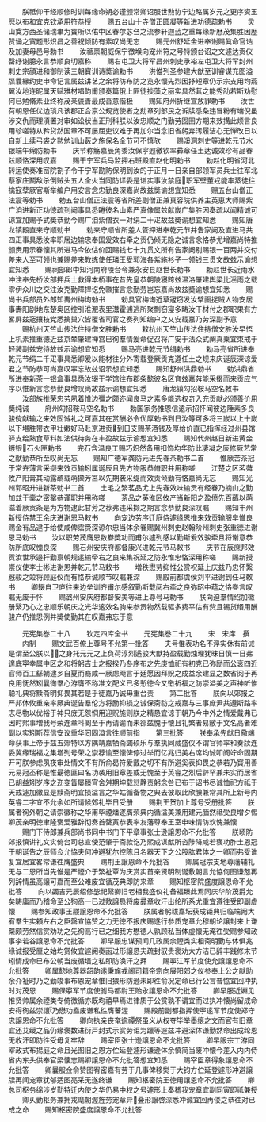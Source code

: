 <!-- { "loadSidebar": true } -->
　　朕祗仰干经顺修时训每缘命朔必谨颁常卿诏服世勲协宁边略属岁元之更序资玉厯以布和宜克钦承用符恭授
　　赐五台山十寺僧正圆凝等新进功德疏勅书
　　灵山奠方西圣储瑞聿为寳所以佑中区眷尔苾刍之流参轩迦蓝之重每缘新厯茂集胜因歴赞诵之寳题形炽昌之善祝倾防有素叹尚无忘
　　赐元州舒延金进奉谢赐眞命官诰及加妻母邑号勅书
　　汝祗禀朝威保宁徼堠向宠州符之号特颁台诏之文遽达贡仪罄纾谢臆永言恭顺良切嘉称
　　赐右屯卫大将军昌州刺史承裕左屯卫大将军封州刺史宗顔进和御制读三朝寳训诗奬谕勅书
　　洪惟列圣参建大猷至训睿谋充图溢牒曩縁约史申命记言属兹讲艺之余将防布防之览永懐先烈因抒短章仍示宗支用均燕翼汝地连昵属天赋雅材唱韵甫颁奏篇俄上匪徒掞藻之丽实具然萁之能秀劭若斯劝慰何已勉脩素业终称茂亲褒善最成吾意偕极
　　赐知府州折继宣放罪勅书
　　汝世荷朝恩任优边琐凡该郡正合禀公规览使者之劾章列部民之诉牍悉条违冒粉有端倪虽涉交仇而理湏置对审如讼状当正刑科朕以汝忠顺之门勤劳固圉方期来效搆此烦言良用轸嗟特从矜贷然国章不可屡屈吏议难于再加尔当念旧省躬弃汚履洁心无惮改日以自新上续弓裘之勲勉训山薮之施保名全节可不慎欤
　　赐溪洞刺史等进乾元节水银端午绵防勅书
　　庆节称觞嘉辰角黍汝保寜遐徼钦率彛章任土达诚效珍有品眷兹顺恪深用叹嘉
　　赐干宁军兵马监押右班殿直赵化明勅书
　　勅赵化明省河北转运使奏准宻院劄子令干宁军勘防保明到汝的于正月一日亲自部领军员兵士往军北蔡家庄鬭敌杀倒贼头五人全火当同防详委是诣实事汝禁庭职军壁董戎能率蒸徒往擒寇孽厥官斯举编户用安言念忠勤良深嘉尚故兹奬谕想宜知悉
　　赐五台山僧正法震等勅书
　　勅五台山僧正法震等省所差副僧正兼真容院供养主英恵大师赐紫广洎进新正功徳疏到阙事具悉睠彼名山素严真像属兹献嵗广集胜因奏疏以闻精诚可谅宜加赐予式奬恭勤今赐广洎紫僧衣一对绢二十疋故兹奬谕想宜知悉
　　赐知唐龙镇殿直来守顺勅书
　　勅来守顺省所差人管押进奉乾元节并告家阙及直进马共四疋事具悉汝率职居边输忠奉国爰效右牵之贡仍倾无隐之诚言念恪恭尤增嘉尚特推颁赉用示眷懐其所进马今依估价回赐钱七十九贯文所有告家阙别赐银一百两并交付差来人至可领也兼赐差来教练使任璘王受郭海各紫絁衫子一领钱三贯文故兹示谕想宜知悉
　　赐祠部郎中知河南府陵台令兼永安县赵世长勅书
　　勅赵世长近雨水冲注奉先桥汝部押兵士救得本桥事在昔先皇恭朝陵寝跨兹温洛肇建舆梁比滛雨之载零伊众川之交注汝克勤障捍讫免隳摧言念勤劳岂忘嘉尚故兹奬谕想宜知悉
　　赐尚书兵部员外郎知夀州梅询勅书
　　勅具官梅询近草宼窃发汝擘画捉贼人物安居事夀阳剧地东楚奥区控引淮淝表里灊霍逋逃所聚剽窃寖多畴汝干材付之郡职果有方畧屏兹宼攘枝党悉擒巢穴皆覆省司官之奏列知编户之乂安载嘉乃劳深副予意
　　赐杭州天竺山传法住持僧文胜勅书
　　敕杭州天竺山传法住持僧文胜汝早悟上机素推重徳近兹京辇肇建禅宫巳徇羣情爰命促召将广安于法众式阐真乗宜束戒于轻装副兹宠待故兹示谕想宜知悉
　　赐马亮进乾元节绢勅书
　　勅马亮省所进奉乾元节绢二千疋事具悉卿爰以能材往分外寄载登厥贡克遵任土之规来庆诞辰深谅爱君之节防恭可尚嘉叹寜忘故兹诏示想宜知悉
　　赐知舒州洪鼎勅书
　　勅洪鼎省所进奉新茶一银盒事具悉汝辍于学馆往布郡条懿彼名区育兹嘉荈能采掇而来贡应气序以惟新言念恭勤良增叹尚故兹示谕想宜知悉
　　唐龙镇勾招鞍马空名敕书
　　汝部族推荣忠劳夙着惟边彊之颇迩闻良马之素多能选权竒入充贡献必颁善价用奬纯诚
　　府州勾招鞍马空名勅书
　　勅国家务推恩信逺示招怀闻彼边陲素多良骏傥献输之来效固诚礼之可嘉其在赏酬必令优厚勅书到日汝等可多将三嵗以上十嵗以下堪胜带衣甲壮嫩好马赴京进贡到日支赐茶酒钱及厚给价直已指挥经过州县馆驿支给熟食草料如法供待务在丰盈故兹示谕想宜知悉
　　赐知代州赵日新进黄金镀银石火匣勅书
　　完石含温良工赐巧炽然备用扣饰均华防此凄凝之辰修厥艺常之献勤恭所至叹尚无忘
　　赐知广徳军龚防元进先春茶勅书二首
　　惟厥苦茶冠于常卉薄言采撷来效贡输矧属诞辰且先方物服恭脩职并用称嗟
　　江楚之区茗荈攸产阳膏其动露蘤载萌撷芳筥以先期袭采缇而效贡倾勤有恪嘉尚无忘
　　赐知光州郭昭升进新茶勅书二首
　　土毛之繁茗品尤上先春效味输贡有经眷乃摘山之勤加兹于槖之密罄恭谨职并用称嗟
　　茶品之英淮区攸产当新阳之盈偾先百蘤以萌滋着厥贡条是为方物逮此甘芳之荐弗违采撷之期言念恭勤良深叹瞩
　　赐知丰州新授侍禁王余庆进谢恩马敕书
　　向宠边劳序迁庭侍遽缘恩推来效贡输服皁惟良赐金有品逮于给使咸俾霑赍深谅尔忠当体余眷赐冀州刺史赵翰阶州刺史张重徳进谢恩马勅书
　　汝以职劳茂膺恩数眷奬功而甫尔遽列感以勤斯爰效骏牵且将谢意恭防所底叹愧良深
　　赐石州安庆府都督康兴进乾元节马敕书
　　庆节在辰庶邦效贡汝世承邉扞勤禀朝规逺输牵右之良来集祝延之防永惟忠恪深用称嗟
　　赐新授崇仪使李士彬进谢恩并乾元节马敕书
　　増秩懋劳抑惟公赏祝延上庆兹乃忠怀繄廐骏之竝将顾庭仪而有恪恭诚顺节叹瞩兼深
　　赐殿前都虞侯刘平进谢到任马敕书
　　卿辍自卫庐往来边垒训齐甫尔感叙勤斯载阅右牵之良弥昭中蕴之恪眷言叹瞩无废于怀
　　赐潞州安庆府都督安美等进上尊号马勅书
　　朕向迫羣情绍加徽册繄乃心之忠顺乐朝庆之光华逺效名驹来参贡物然载驱多费平估有赀且锡货缗用酬骏产仍推恩例并奬使勤其在叹嘉弗忘于意






　　元宪集巻二十八
　　钦定四库全书
　　元宪集巻二十九
　　宋　宋庠　撰
　　内制
　　赐文武百僚上尊号不允第一批答
　　夫号惟表功名不浮实休有前诫是谓至公朕以之身托元元之上负荷淳烈遹骏大猷持盈载勤烛理犹昧日慎一日弗遑底寕幸属中区之和将躬吉士之报揆乃冬序布之先庚恤祀有初克已弥励而公衮四近官师百工繇朝逮乡自夏而裔咸一厥虑飏言于廷愿因拜贶之成益余建显之数省阅于再良用怃然矧曩徇羣心洊膺丕称准文配义已多慙徳今又徼祈福之防崇溢美之声神听惟聪礼典将黩斋明抑畏其若是乎徒嘉乃诚毋重台责
　　第二批答
　　朕向以郊报之严邦体攸重亲率厥典诞告羣伦方将励抑损之诚保斋祊之戒嘉与三事庻尹共遵斯路率志尽物以优裕于神只庻无怨恫用迎贶施则朕之精恳宜谅于朝乃今中外之情爱戴弗已因时熙事増我号荣连章呌阍至于再请谕而未郤兹愧于懐且礼繁者易敝于文名高者难副以实矧斯荐信安议重华罔固溢言徃顺前指
　　第三批答
　　朕奉承先猷日儆端命获事上帝于兹五郊特以方隅靖嘉牺斋蠲硕乐与羣执同蒇盛仪不谓官师率和奏牍连委冀缘瑞福之集増列号荣之崇荐谕至懐俾停过举而亿兆归美右席均诚叩阍竚命固期开可朕参虑夙夜审处情文不有所俞曷符爱戴之切不有所避奚表抑畏之恭若乃寳用善元易冠丕称是惟朂徳匪曰名功袭用旧章差或无愧至于英睿之烈后辟罕兼未实而居省已胡益矧岁序之迩变眚屡臻宵舍舛期坤载愆静责躬念咎已布于诏书尽诚恤祀方祗于天戒遽加徽显是黩斋明宜损溢言之华姑循备物之典去彼取此欣腆兼常其所上新号内英睿二字宜不允余如所请候郊礼毕日受册
　　赐荆王贺加上尊号受册批答
　　朕属者徇外朝之请崇徽称之华甫毕禋燔遂膺荣典内循溢美兼用建元腼然祗受良增夕惕卿茂亲明徳聿隆褒爱雅辞彻奏首罄寅恭表率友藩尊奉王室申味情防欢愧兼懐
　　赐门下侍郎兼兵部尚书同中书门下平章事张士逊譲恩命不允批答
　　朕顷防郊报慎讲礼文实倚台司总宣使范肇于斋款讫乃熙成谋猷所咨陟降咸若褒功胙土恩冠于朝诞告之辰师佥允恊夫何冲避犹尔控陈且名器天下之公股肱君体之一卿而弗受谁复宜居宜畧常谦徃膺盛典
　　赐荆王譲恩命不允批答
　　卿属冠宗支地尊藩辅礼无与二恩所当先惟是严禋介于繁祉覃为庆赏实首亲贤明制诞敷朝言允恊何图谦慤再列辞情虽高譲可嘉而至公难废宜循茂典即防来章
　　赐知枢密院盛度譲恩命不允批答
　　向以蠲吉元辰绍修毖祀繄卿旧老相我盛仪礼备福臻此焉同庆华阶茂爵允矣畴庸而乃稽命至公狥高一已过敷譲恳将废彛章收汗出纶所系尤重宜遵徃受即副虚懐
　　赐参知政事王鬷譲恩命不允批答
　　朕属者躬祓嘉坛获成钜典归临端阙大宥羣生实頼左右之臣罄宣恊赞之力无徳不报庆赐遂行参质宠章允穆朝论譲封来上谦槩颇劳然信赏劝功之先徇高行已之细我方懋徳人孰顾私当体虚懐无淹徃受赐参知政事李若谷譲恩命不允批答
　　卿早服忠谋预闻几政属余禋类实相斋明勤与体俱兆缘诚报受厘之始均赏攸宜遽阅奏函过形譲恳夫疏封驭贵褒劝大方洁已辞丰践修末节矧情成命巳布公朝当废循墙之私即防涣汗之拜
　　赐寕江军节度使允譲譲恩命不允批答
　　卿属懿地尊器韶韵逺秉旄戎阃司籍帝宗向展阳郊之仪参奉上公之献助余介祉时乃之勤竣事布恩宠章惟旧猥形防逊未即徃俞况定命已行公言普恊宜回冲执时对茂恩
　　赐保寕军节度使驸马都尉王贻永譲恩命不允批答
　　卿早服近婣见推贤帅属余禋类专倚徼循亦既均禧早焉进律质于公赏孰不谓宜而过执冲懐尚留成命安得徇兹崇譲乃懋功盍废谦私徃膺蕃渥
　　赐殿前副都指挥使寕逺军节度使郑守忠譲恩命不允批答
　　卿向执亲丧奄逾禫祭虽义从权夺毕举墨缞之文而官有旧章宜还艾绶之品仍缘褒数进衍戸封式示赏劳讵为躐等遽兹冲避深体谦勤然命出成纶恩无收汗即防徃受毋复牢辞
　　赐宰臣张士逊譲恩命不允批答
　　卿早服宗工洊同宰政式布掦庭之命且光图旧之恩方伫延登遽形谦逊体余慎简当废冲懐今差入内内侍省内东头供奉官梁懐志赐卿譲恩命不允批答想宜知悉
　　赐宰臣章得象譲恩命不允批答
　　卿曩服佥俞赞图宥密嘉有劳于几事俾移爕于大钧方伫延登遽形冲避譲牍再闻宠章犹郁适图亮采无遂终谦
　　赐知枢密院王徳用譲恩命不允批答
　　卿总司枢务绵涉岁勤特迁内使之华仍易中权之号遽形上奏稽我宠章宜副同寅即祗兼授
　　卿乆勤枢务兼拥戎麾朝渥旌劳宠章异叠形譲啓深悉冲诚宜回再偻之恭徃对已成之命
　　赐知枢密院盛度譲恩命不允批答
